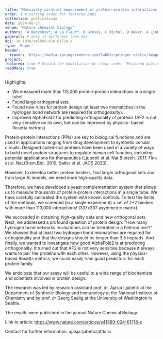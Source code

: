 ```yaml
---
title: "Massively parallel measurement of protein–protein interactions by sequencing using MP3-seq"
order: 1 # Sorting order for featured pubs
collection: publications
date: 2024-08-27
venue: 'Nature chemical biology'
authors: 'A Baryshev*, A La Fleur*, B Groves, C Michel, D Baker, A Ljubetič✉, G Seelig✉'
paperurl: # Only if different than doi
doi: 10.1038/s41589-024-01718-x
type: 'Paper'
header:
  teaser: 'https://media.springernature.com/lw685/springer-static/image/art%3A10.1038%2Fs41589-024-01718-x/MediaObjects/41589_2024_1718_Figa_HTML.png?as=webp'
project: 
featured: true # Should the publication be shown under "Featured publications" at the top of page
readMore: true
---
```


Highlights:
* We measured more than 113,000 protein-protein interactions in a single tube!
* Found large orthogonal sets.
* Found new rules for protein design (at least two mismatches in the hydrogen bond network are required for orthogonality).
* Improved AlphaFold2 for predicting orthogonality of proteins (AF2 is not very sensitive on its own, but can be improved by physics- based Rosetta metrics).

 

Protein-protein interactions (PPIs) are key to biological functions and are used in applications ranging from drug development to synthetic cellular circuits. Designed coiled-coil proteins have been used in a variety of ways to build novel protein structures to regulate human cell function, including potential applications for therapeutics (Ljubetič et al. Nat.Biotech. 2017, Fink et al. Nat.Chem.Biol. 2019, Satler et al. JACS 2023).

However, to develop better protein binders, find larger orthogonal sets and train large AI models, we need more high-quality data.

Therefore, we have developed a yeast complementation system that allows us to measure thousands of protein-protein interactions in a single tube. We have carefully calibrated the system with known controls. To test the limits of the methods, we screened (in a single experiment) a set of 2+2 binders with more than 113,000 interactions! (337x337 asymmetric matrix).

We succeeded in obtaining high-quality data and new orthogonal sets. Next, we addressed a profound question of protein design: "How many hydrogen bond networks mismatches can be tolerated in a heterodimer?" We showed that at least two hydrogen bond mismatches are required for orthogonality and that the designs should be longer than 3.5 heptads. And finally, we wanted to investigate how good AlphaFold2 is at predicting orthogonality. It turned out that AF2 is not very sensitive because it always wants to pair the proteins with each other. However, using the physics-based Rosetta metrics, we could easily train good predictors for each protein family.

We anticipate that our assay will be useful to a wide range of biochemists and scientists involved in protein design.

The research was led by research assistant prof. dr. Ajasja Ljubetič at the Department of Synthetic Biology and Immunology at the National Institute of Chemistry and by prof. dr Georg Seelig at the University of Washington in Seattle.

The results were published in the journal Nature Chemical Biology.

Link to article: https://www.nature.com/articles/s41589-024-01718-x

Contact for further information: ajasja.ljubetic(at)ki.si


